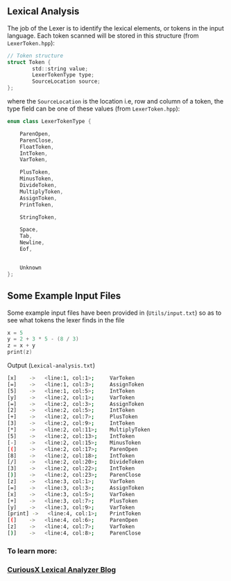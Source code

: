 ## Lexical Analysis
The job of the Lexer is to identify the lexical elements, or tokens in the input language.
Each token scanned will be stored in this structure (from `LexerToken.hpp`):

```c
// Token structure
struct Token {
        std::string value;
        LexerTokenType type;
        SourceLocation source;
};
```
where the `SourceLocation` is the location i.e, row and column of a token, the type field can be one of these values (from `LexerToken.hpp`):

```c++
enum class LexerTokenType {

    ParenOpen,
    ParenClose,
    FloatToken,
    IntToken,
    VarToken,

    PlusToken,
    MinusToken,
    DivideToken,
    MultiplyToken,
    AssignToken,
    PrintToken,

    StringToken,

    Space,
    Tab,
    Newline,
    Eof,


    Unknown
};
```

## Some Example Input Files
Some example input files have been provided in (`Utils/input.txt`) so as to see what tokens the lexer finds in the file

```c++
x = 5
y = 2 + 3 * 5 - (8 / 3)
z = x + y
print(z)
```

Output (`Lexical-analysis.txt`) 

```sh
[x]    ->   <line:1, col:1>;	 VarToken
[=]    ->   <line:1, col:3>;	 AssignToken
[5]    ->   <line:1, col:5>;	 IntToken
[y]    ->   <line:2, col:1>;	 VarToken
[=]    ->   <line:2, col:3>;	 AssignToken
[2]    ->   <line:2, col:5>;	 IntToken
[+]    ->   <line:2, col:7>;	 PlusToken
[3]    ->   <line:2, col:9>;	 IntToken
[*]    ->   <line:2, col:11>;	 MultiplyToken
[5]    ->   <line:2, col:13>;	 IntToken
[-]    ->   <line:2, col:15>;	 MinusToken
[(]    ->   <line:2, col:17>;	 ParenOpen
[8]    ->   <line:2, col:18>;	 IntToken
[/]    ->   <line:2, col:20>;	 DivideToken
[3]    ->   <line:2, col:22>;	 IntToken
[)]    ->   <line:2, col:23>;	 ParenClose
[z]    ->   <line:3, col:1>;	 VarToken
[=]    ->   <line:3, col:3>;	 AssignToken
[x]    ->   <line:3, col:5>;	 VarToken
[+]    ->   <line:3, col:7>;	 PlusToken
[y]    ->   <line:3, col:9>;	 VarToken
[print] ->   <line:4, col:1>;	 PrintToken
[(]    ->   <line:4, col:6>;	 ParenOpen
[z]    ->   <line:4, col:7>;	 VarToken
[)]    ->   <line:4, col:8>;	 ParenClose
```
### To learn more:
### [CuriousX Lexical Analyzer Blog](https://jenniferchukwu.com/posts/lexicalAnalysis)